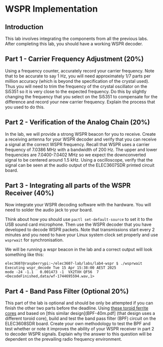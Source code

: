 # WSPR Implementation

## Introduction

This lab involves integrating the components from all the previous labs.  After completing this lab, you should have a working WSPR decoder.

## Part 1 - Carrier Frequency Adjustment (20%)
Using a frequency counter, accurately record your carrier frequency. Note that to be accurate to say 1 Hz, you will need approximately 1/7 parts per million accuracy (which is beyond the specification of the crystal used). Thus you
will need to trim the frequency of the crystal oscillator on the Si5351 so it is very close to the expected frequency. Do this by slightly changing the frequency that you select on the Si5351 to compensate for the difference and record your new carrier frequency. Explain the process that you used to do this.

## Part 2 - Verification of the Analog Chain (20%)
In the lab, we will provide a strong WSPR beacon for you to receive. Create a receiving antenna for your WSPR decoder and verify that you can receive a signal at the correct WSPR frequency. Recall that WSPR uses a carrier frequency of 7.0386 MHz with a bandwidth of 200 Hz. The upper and lower frequencies are 7.0400-7.0402 MHz so we expect the downconverted signal to be centered around 1.5 kHz. Using a oscilloscope, verify that the signal can be seen at the audio output of the ELEC3607SDR printed circuit board. 

## Part 3 - Integrating all parts of the WSPR Receiver (40%)
Now integrate your WSPR decoding software with the hardware. You will need to solder the audio jack to your board. 

Think about how you should use ```pactl set-default-source``` to set it to the USB sound card microphone. Then use the WSPR decoder that you have developed to decode WSPR packets. Note that transmissions start every 2 minutes and you need to have your Linux system clock set properly and use ```wsprwait``` for synchronisation.

We will be running a wspr beacon in the lab and a correct output will look something like this:
```
elec3607@raspberrypi:~/elec3607-lab/labs/lab4-wspr $ ./wsprwait
Executing wspr_decode Tue 15 Apr 15:38:00 AEST 2025
mode -24 -1.1   0.001473 -1  VX2TXH QF56  7 
<DecodeFinished,data/wf-1744695594.wav,1>
```

## Part 4 - Band Pass Filter (Optional 20%)

This part of the lab is optional and should be only be attempted if you
can finish the other two parts before the deadline. Using [these
toroid ferrite cores](https://au.element14.com/fair-rite/5961001101/ferrite-core-toroid-61/dp/1781375) and based on [this similar design](BPF-40m.pdf] (that design uses a different toroid core), build and test the band pass filter (BPF) circuit
on the ELEC3608SDR board. Create your own methodology to test the BPF and test whether or note it improves the ability of your WSPR receiver in part 2 to decoder WSPR signals. Explain why the answer to this question will be dependent on the prevailing radio frequency environment.
